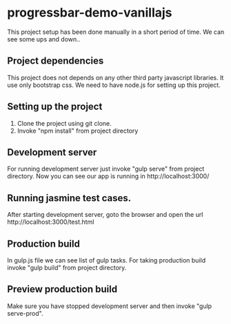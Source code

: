 # progressbar-demo-vanillajs

This project setup has been done manually in a short period of time. We can see some ups and down..

## Project dependencies
This project does not depends on any other third party javascript libraries. It use only bootstrap css.
We need to have node.js for setting up this project.

## Setting up the project
1. Clone the project using git clone.
2. Invoke "npm install" from project directory

## Development server
For running development server just invoke "gulp serve" from project directory. Now you can see our app is running in http://localhost:3000/

## Running jasmine test cases.
After starting development server, goto the browser and open the url http://localhost:3000/test.html

## Production build
In gulp.js file we can see list of gulp tasks. For taking production build invoke "gulp build" from project directory.

## Preview production build
Make sure you have stopped development server and then invoke "gulp serve-prod".
